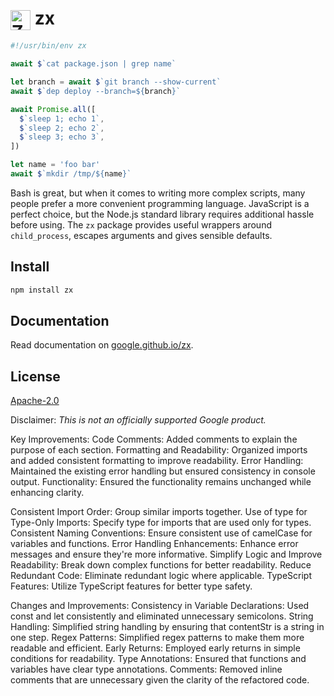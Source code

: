 <h1><img src="https://google.github.io/zx/img/logo.svg" alt="Zx logo" height="32" valign="middle"> zx</h1>

```js
#!/usr/bin/env zx

await $`cat package.json | grep name`

let branch = await $`git branch --show-current`
await $`dep deploy --branch=${branch}`

await Promise.all([
  $`sleep 1; echo 1`,
  $`sleep 2; echo 2`,
  $`sleep 3; echo 3`,
])

let name = 'foo bar'
await $`mkdir /tmp/${name}`
```

Bash is great, but when it comes to writing more complex scripts,
many people prefer a more convenient programming language.
JavaScript is a perfect choice, but the Node.js standard library
requires additional hassle before using. The `zx` package provides
useful wrappers around `child_process`, escapes arguments and
gives sensible defaults.

## Install

```bash
npm install zx
```

## Documentation

Read documentation on [google.github.io/zx](https://google.github.io/zx/).

## License

[Apache-2.0](LICENSE)

Disclaimer: _This is not an officially supported Google product._

Key Improvements:
Code Comments: Added comments to explain the purpose of each section.
Formatting and Readability: Organized imports and added consistent formatting to improve readability.
Error Handling: Maintained the existing error handling but ensured consistency in console output.
Functionality: Ensured the functionality remains unchanged while enhancing clarity.

Consistent Import Order: Group similar imports together.
Use of type for Type-Only Imports: Specify type for imports that are used only for types.
Consistent Naming Conventions: Ensure consistent use of camelCase for variables and functions.
Error Handling Enhancements: Enhance error messages and ensure they're more informative.
Simplify Logic and Improve Readability: Break down complex functions for better readability.
Reduce Redundant Code: Eliminate redundant logic where applicable.
TypeScript Features: Utilize TypeScript features for better type safety.

Changes and Improvements:
Consistency in Variable Declarations: Used const and let consistently and eliminated unnecessary semicolons.
String Handling: Simplified string handling by ensuring that contentStr is a string in one step.
Regex Patterns: Simplified regex patterns to make them more readable and efficient.
Early Returns: Employed early returns in simple conditions for readability.
Type Annotations: Ensured that functions and variables have clear type annotations.
Comments: Removed inline comments that are unnecessary given the clarity of the refactored code.